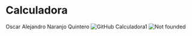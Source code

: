 # Calculadora
Oscar Alejandro Naranjo Quintero
![GitHub Calculadora1](/Imagenes_Calculadora/Calculadora1.png)
![Not founded](https://github.com/Oscarnaranjo3/Calculadora/blob/main/Imagenes-Calculadora/Calculadora1.png?raw=true)
